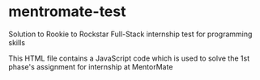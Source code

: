 # mentromate-test
Solution to Rookie to Rockstar Full-Stack internship test for programming skills

This HTML file contains a JavaScript code which is used to solve the 1st phase's assignment for internship at MentorMate
